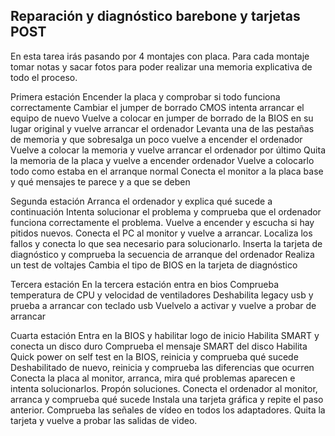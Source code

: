 
## Reparación y diagnóstico barebone y tarjetas POST

En esta tarea irás pasando por 4 montajes con placa. Para cada montaje tomar notas y sacar fotos para poder realizar una memoria explicativa de todo el proceso.

Primera estación
Encender la placa y comprobar si todo funciona correctamente
Cambiar el jumper de borrado CMOS intenta arrancar el equipo de nuevo
Vuelve a colocar en jumper de borrado de la BIOS en su lugar original y vuelve arrancar el ordenador
Levanta una de las pestañas de memoria y que sobresalga un poco vuelve a encender el ordenador 
Vuelve a colocar la memoria y vuelve arrancar el ordenador por último
Quita la memoria de la placa y vuelve a encender ordenador 
Vuelve a colocarlo todo como estaba en el arranque normal
Conecta el monitor a la placa base y qué mensajes te parece y a que se deben

Segunda estación
Arranca el ordenador y explica qué sucede a continuación 
Intenta solucionar el problema y comprueba que el ordenador funciona correctamente el problema.
Vuelve a encender y escucha si hay pitidos nuevos. 
Conecta el PC al monitor y vuelve a arrancar. 
Localiza los fallos y conecta lo que sea necesario para solucionarlo. 
Inserta la tarjeta de diagnóstico y comprueba la secuencia de arranque del ordenador
Realiza un test de voltajes 
Cambia el tipo de BIOS en la tarjeta de diagnóstico

Tercera estación
En la tercera estación entra en bios 
Comprueba temperatura de CPU y velocidad de ventiladores
Deshabilita legacy usb y prueba a arrancar con teclado usb 
Vuelvelo a activar y vuelve a probar de arrancar 

Cuarta estación
Entra en la BIOS y habilitar logo de inicio 
Habilita SMART y conecta un disco duro
Comprueba el mensaje SMART del disco
Habilita Quick power on self test en la BIOS, reinicia y comprueba qué sucede
Deshabilitado de nuevo, reinicia y comprueba las diferencias que ocurren
Conecta la placa al monitor, arranca, mira qué problemas aparecen e intenta solucionarlos. Propón soluciones.
Conecta el ordenador al monitor, arranca y comprueba qué sucede
Instala una tarjeta gráfica y repite el paso anterior. Comprueba las señales de vídeo en todos los adaptadores.
Quita la tarjeta y vuelve a probar las salidas de video.
